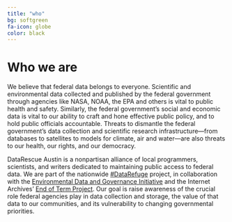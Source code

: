 ```yaml
---
title: "who"
bg: softgreen
fa-icon: globe
color: black  
---
```


# Who we are

We believe that federal data belongs to everyone. Scientific and environmental data collected and published by the federal government through agencies like NASA, NOAA, the EPA and others is vital to public health and safety. Similarly, the federal government’s social and economic data is vital to our ability to craft and hone effective public policy, and to hold public officials accountable. Threats to dismantle the federal government’s data collection and scientific research infrastructure—from databases to satellites to models for climate, air and water—are also threats to our health, our rights, and our democracy.  

DataRescue Austin is a nonpartisan alliance of local programmers, scientists, and writers dedicated to maintaining public access to federal data. We are part of the nationwide [#DataRefuge](https://www.ppehlab.org/datarefuge/) project, in collaboration with the [Environmental Data and Governance Initiative](https://envirodatagov.org/) and the Internet Archives’ [End of Term Project](http://eotarchive.cdlib.org/2016.html).  Our goal is raise awareness of the crucial role federal agencies play in data collection and storage, the value of that data to our communities, and its vulnerability to changing governmental priorities.
